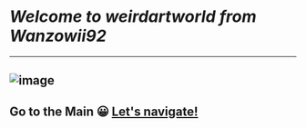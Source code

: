 # *Welcome to weirdartworld from Wanzowii92*
---
![image](https://user-images.githubusercontent.com/96224318/146467541-47a6f1b2-dc52-495f-b9cc-eeaf20e7ac0a.png)
---
 ## Go to the Main 😀 [Let's navigate!](https://wanzowii92.github.io/weirdartworld/mainpage.html)
  
